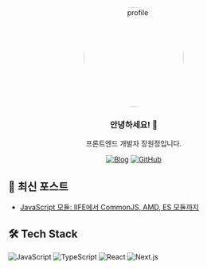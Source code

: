 <div align="center">
  <img src="/images/profile.png" alt="profile" width="200" style="border-radius: 50%;" />
  
  ### 안녕하세요! 👋 
  프론트엔드 개발자 장원정입니다.
  
  [![Blog](https://img.shields.io/badge/Blog-FF540F?style=for-the-badge&logo=blogger&logoColor=white)](https://tazo-al.github.io)
  [![GitHub](https://img.shields.io/badge/GitHub-181717?style=for-the-badge&logo=github&logoColor=white)](https://github.com/Tazo-al)
</div>

## 📝 최신 포스트

- [JavaScript 모듈: IIFE에서 CommonJS, AMD, ES 모듈까지](https://tazo-al.github.io/posts/js-module)

## 🛠 Tech Stack

![JavaScript](https://img.shields.io/badge/JavaScript-F7DF1E?style=flat-square&logo=javascript&logoColor=black)
![TypeScript](https://img.shields.io/badge/TypeScript-3178C6?style=flat-square&logo=typescript&logoColor=white)
![React](https://img.shields.io/badge/React-61DAFB?style=flat-square&logo=react&logoColor=black)
![Next.js](https://img.shields.io/badge/Next.js-000000?style=flat-square&logo=next.js&logoColor=white)

